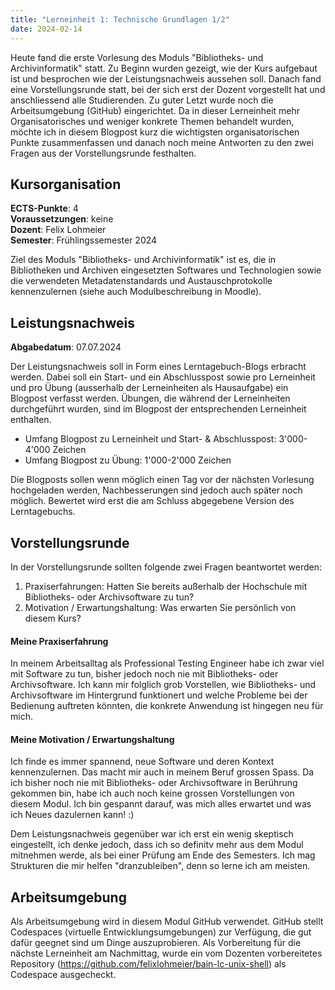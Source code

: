 ```yaml
---
title: "Lerneinheit 1: Technische Grundlagen 1/2"
date: 2024-02-14
---
```


Heute fand die erste Vorlesung des Moduls "Bibliotheks- und Archivinformatik" statt. Zu Beginn wurden gezeigt, wie der Kurs aufgebaut ist und besprochen wie der Leistungsnachweis aussehen soll. Danach fand eine Vorstellungsrunde statt, bei der sich erst der Dozent vorgestellt hat und anschliessend alle Studierenden. Zu guter Letzt wurde noch die Arbeitsumgebung (GitHub) eingerichtet. Da in dieser Lerneinheit mehr Organisatorisches und weniger konkrete Themen behandelt wurden, möchte ich in diesem Blogpost kurz die wichtigsten organisatorischen Punkte zusammenfassen und danach noch meine Antworten zu den zwei Fragen aus der Vorstellungsrunde festhalten.

## Kursorganisation
**ECTS-Punkte**: 4 <br>
**Voraussetzungen**: keine <br>
**Dozent**: Felix Lohmeier <br>
**Semester**: Frühlingssemester 2024

Ziel des Moduls "Bibliotheks- und Archivinformatik" ist es, die in Bibliotheken und Archiven eingesetzten Softwares und Technologien sowie die verwendeten Metadatenstandards und Austauschprotokolle kennenzulernen (siehe auch Modulbeschreibung in Moodle).

## Leistungsnachweis
**Abgabedatum**: 07.07.2024

Der Leistungsnachweis soll in Form eines Lerntagebuch-Blogs erbracht werden. Dabei soll ein Start- und ein Abschlusspost sowie pro Lerneinheit und pro Übung (ausserhalb der Lerneinheiten als Hausaufgabe) ein Blogpost verfasst werden. Übungen, die während der Lerneinheiten durchgeführt wurden, sind im Blogpost der entsprechenden Lerneinheit enthalten.
- Umfang Blogpost zu Lerneinheit und Start- & Abschlusspost: 3'000-4'000 Zeichen <br>
- Umfang Blogpost zu Übung: 1'000-2'000 Zeichen

Die Blogposts sollen wenn möglich einen Tag vor der nächsten Vorlesung hochgeladen werden, Nachbesserungen sind jedoch auch später noch möglich. Bewertet wird erst die am Schluss abgegebene Version des Lerntagebuchs.

## Vorstellungsrunde
In der Vorstellungsrunde sollten folgende zwei Fragen beantwortet werden:
1. Praxiserfahrungen: Hatten Sie bereits außerhalb der Hochschule mit Bibliotheks- oder Archivsoftware zu tun?
2. Motivation / Erwartungshaltung: Was erwarten Sie persönlich von diesem Kurs?

#### Meine Praxiserfahrung
In meinem Arbeitsalltag als Professional Testing Engineer habe ich zwar viel mit Software zu tun, bisher jedoch noch nie mit Bibliotheks- oder Archivsoftware. Ich kann mir folglich grob Vorstellen, wie Bibliotheks- und Archivsoftware im Hintergrund funktionert und welche Probleme bei der Bedienung auftreten könnten, die konkrete Anwendung ist hingegen neu für mich.<br>

#### Meine Motivation / Erwartungshaltung
Ich finde es immer spannend, neue Software und deren Kontext kennenzulernen. Das macht mir auch in meinem Beruf grossen Spass. Da ich bisher noch nie mit Bibliotheks- oder Archivsoftware in Berührung gekommen bin, habe ich auch noch keine grossen Vorstellungen von diesem Modul. Ich bin gespannt darauf, was mich alles erwartet und was ich Neues dazulernen kann! :)

Dem Leistungsnachweis gegenüber war ich erst ein wenig skeptisch eingestellt, ich denke jedoch, dass ich so definitv mehr aus dem Modul mitnehmen werde, als bei einer Prüfung am Ende des Semesters. Ich mag Strukturen die mir helfen "dranzubleiben", denn so lerne ich am meisten.

## Arbeitsumgebung
Als Arbeitsumgebung wird in diesem Modul GitHub verwendet. GitHub stellt Codespaces (virtuelle Entwicklungsumgebungen) zur Verfügung, die gut dafür geegnet sind um Dinge auszuprobieren.
Als Vorbereitung für die nächste Lerneinheit am Nachmittag, wurde ein vom Dozenten vorbereitetes Repository (https://github.com/felixlohmeier/bain-lc-unix-shell) als Codespace ausgecheckt.

